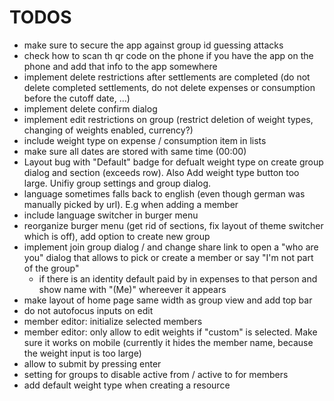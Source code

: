 # TODOS

- make sure to secure the app against group id guessing attacks
- check how to scan th qr code on the phone if you have the app on the phone and add that info to the app somewhere
- implement delete restrictions after settlements are completed (do not delete completed settlements, do not delete expenses or consumption before the cutoff date, ...)
- implement delete confirm dialog 
- implement edit restrictions on group (restrict deletion of weight types, changing of weights enabled, currency?)
- include weight type on expense / consumption item in lists
- make sure all dates are stored with same time (00:00)
- Layout bug with "Default" badge for defualt weight type on create group dialog and section (exceeds row). Also Add weight type button too large. Unifiy group settings and group dialog. 
- language sometimes falls back to english (even though german was manually picked by url). E.g when adding a member
- include language switcher in burger menu
- reorganize burger menu (get rid of sections, fix layout of theme switcher which is off), add option to create new group
- implement join group dialog / and change share link to open a "who are you" dialog that allows to pick or create a member or say "I'm not part of the group"
  - if there is an identity default paid by in expenses to that person and show name with "(Me)" whereever it appears
- make layout of home page same width as group view and add top bar
- do not autofocus inputs on edit
- member editor: initialize selected members
- member editor: only allow to edit weights if "custom" is selected. Make sure it works on mobile (currently it hides the member name, because the weight input is too large)
- allow to submit by pressing enter 
- setting for groups to disable active from / active to for members
- add default weight type when creating a resource